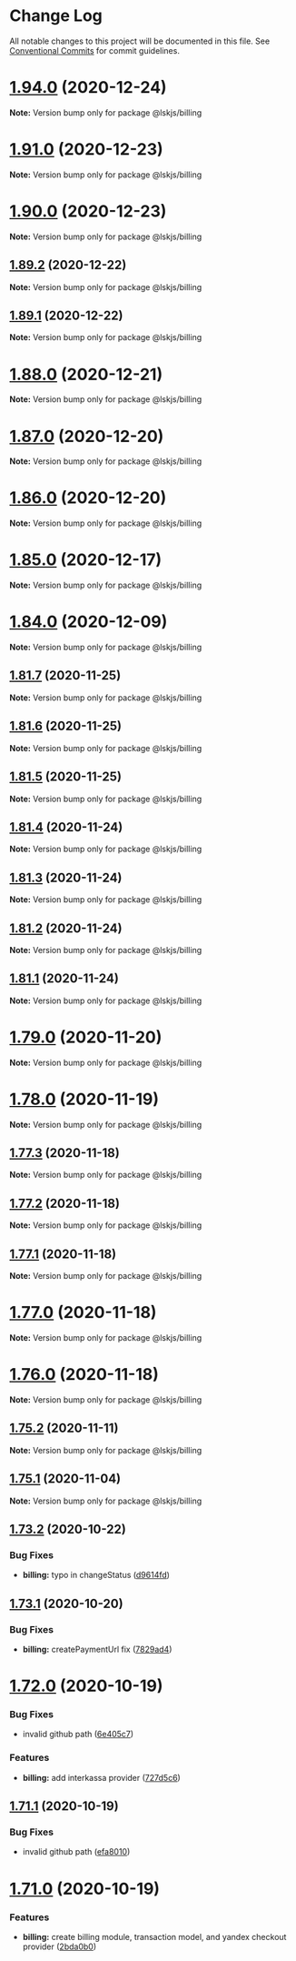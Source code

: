 # Change Log

All notable changes to this project will be documented in this file.
See [Conventional Commits](https://conventionalcommits.org) for commit guidelines.

# [1.94.0](https://github.com/lskjs/lskjs/tree/master/packages/billing/compare/v1.93.0...v1.94.0) (2020-12-24)

**Note:** Version bump only for package @lskjs/billing





# [1.91.0](https://github.com/lskjs/lskjs/tree/master/packages/billing/compare/v1.89.2...v1.91.0) (2020-12-23)

**Note:** Version bump only for package @lskjs/billing





# [1.90.0](https://github.com/lskjs/lskjs/tree/master/packages/billing/compare/v1.89.2...v1.90.0) (2020-12-23)

**Note:** Version bump only for package @lskjs/billing





## [1.89.2](https://github.com/lskjs/lskjs/tree/master/packages/billing/compare/v1.89.1...v1.89.2) (2020-12-22)

**Note:** Version bump only for package @lskjs/billing





## [1.89.1](https://github.com/lskjs/lskjs/tree/master/packages/billing/compare/v1.89.0...v1.89.1) (2020-12-22)

**Note:** Version bump only for package @lskjs/billing





# [1.88.0](https://github.com/lskjs/lskjs/tree/master/packages/billing/compare/v1.87.0...v1.88.0) (2020-12-21)

**Note:** Version bump only for package @lskjs/billing





# [1.87.0](https://github.com/lskjs/lskjs/tree/master/packages/billing/compare/v1.86.0...v1.87.0) (2020-12-20)

**Note:** Version bump only for package @lskjs/billing





# [1.86.0](https://github.com/lskjs/lskjs/tree/master/packages/billing/compare/v1.85.0...v1.86.0) (2020-12-20)

**Note:** Version bump only for package @lskjs/billing





# [1.85.0](https://github.com/lskjs/lskjs/tree/master/packages/billing/compare/v1.84.1...v1.85.0) (2020-12-17)

**Note:** Version bump only for package @lskjs/billing





# [1.84.0](https://github.com/lskjs/lskjs/tree/master/packages/billing/compare/v1.83.0...v1.84.0) (2020-12-09)

**Note:** Version bump only for package @lskjs/billing





## [1.81.7](https://github.com/lskjs/lskjs/tree/master/packages/billing/compare/v1.81.6...v1.81.7) (2020-11-25)

**Note:** Version bump only for package @lskjs/billing





## [1.81.6](https://github.com/lskjs/lskjs/tree/master/packages/billing/compare/v1.81.5...v1.81.6) (2020-11-25)

**Note:** Version bump only for package @lskjs/billing





## [1.81.5](https://github.com/lskjs/lskjs/tree/master/packages/billing/compare/v1.81.4...v1.81.5) (2020-11-25)

**Note:** Version bump only for package @lskjs/billing





## [1.81.4](https://github.com/lskjs/lskjs/tree/master/packages/billing/compare/v1.81.3...v1.81.4) (2020-11-24)

**Note:** Version bump only for package @lskjs/billing





## [1.81.3](https://github.com/lskjs/lskjs/tree/master/packages/billing/compare/v1.81.2...v1.81.3) (2020-11-24)

**Note:** Version bump only for package @lskjs/billing





## [1.81.2](https://github.com/lskjs/lskjs/tree/master/packages/billing/compare/v1.81.1...v1.81.2) (2020-11-24)

**Note:** Version bump only for package @lskjs/billing





## [1.81.1](https://github.com/lskjs/lskjs/tree/master/packages/billing/compare/v1.81.0...v1.81.1) (2020-11-24)

**Note:** Version bump only for package @lskjs/billing





# [1.79.0](https://github.com/lskjs/lskjs/tree/master/packages/billing/compare/v1.78.0...v1.79.0) (2020-11-20)

**Note:** Version bump only for package @lskjs/billing





# [1.78.0](https://github.com/lskjs/lskjs/tree/master/packages/billing/compare/v1.77.3...v1.78.0) (2020-11-19)

**Note:** Version bump only for package @lskjs/billing





## [1.77.3](https://github.com/lskjs/lskjs/tree/master/packages/billing/compare/v1.77.2...v1.77.3) (2020-11-18)

**Note:** Version bump only for package @lskjs/billing





## [1.77.2](https://github.com/lskjs/lskjs/tree/master/packages/billing/compare/v1.77.1...v1.77.2) (2020-11-18)

**Note:** Version bump only for package @lskjs/billing





## [1.77.1](https://github.com/lskjs/lskjs/tree/master/packages/billing/compare/v1.77.0...v1.77.1) (2020-11-18)

**Note:** Version bump only for package @lskjs/billing





# [1.77.0](https://github.com/lskjs/lskjs/tree/master/packages/billing/compare/v1.76.0...v1.77.0) (2020-11-18)

**Note:** Version bump only for package @lskjs/billing





# [1.76.0](https://github.com/lskjs/lskjs/tree/master/packages/billing/compare/v1.75.2...v1.76.0) (2020-11-18)

**Note:** Version bump only for package @lskjs/billing





## [1.75.2](https://github.com/lskjs/lskjs/tree/master/packages/billing/compare/v1.75.1...v1.75.2) (2020-11-11)

**Note:** Version bump only for package @lskjs/billing





## [1.75.1](https://github.com/lskjs/lskjs/tree/master/packages/billing/compare/v1.75.0...v1.75.1) (2020-11-04)

**Note:** Version bump only for package @lskjs/billing





## [1.73.2](https://github.com/lskjs/lskjs/tree/master/packages/billing/compare/v1.73.1...v1.73.2) (2020-10-22)


### Bug Fixes

* **billing:** typo in changeStatus ([d9614fd](https://github.com/lskjs/lskjs/tree/master/packages/billing/commit/d9614fd35122822a79319bc7e794c063ce592b43))





## [1.73.1](https://github.com/lskjs/lskjs/tree/master/packages/billing/compare/v1.73.0...v1.73.1) (2020-10-20)


### Bug Fixes

* **billing:** createPaymentUrl fix ([7829ad4](https://github.com/lskjs/lskjs/tree/master/packages/billing/commit/7829ad4601d873bacaf1b698d4dd24c028c95aa1))





# [1.72.0](https://github.com/lskjs/lskjs/tree/master/packages/billing/compare/v1.71.0...v1.72.0) (2020-10-19)


### Bug Fixes

* invalid github path ([6e405c7](https://github.com/lskjs/lskjs/tree/master/packages/billing/commit/6e405c755c76a505833da05689fc0c5ee2fc992b))


### Features

* **billing:** add interkassa provider ([727d5c6](https://github.com/lskjs/lskjs/tree/master/packages/billing/commit/727d5c6108d7c04fa6f953060c597a50cfb38a39))





## [1.71.1](https://github.com/lskjs/lskjs/tree/master/packages/billing/compare/v1.71.0...v1.71.1) (2020-10-19)


### Bug Fixes

* invalid github path ([efa8010](https://github.com/lskjs/lskjs/tree/master/packages/billing/commit/efa8010295215e98eb3eae8bdc3ec3f08c31ac11))





# [1.71.0](https://github.com/lskjs/lskjs/tree/master/packages/billing/compare/v1.70.0...v1.71.0) (2020-10-19)


### Features

* **billing:** create billing module, transaction model, and yandex checkout provider ([2bda0b0](https://github.com/lskjs/lskjs/tree/master/packages/billing/commit/2bda0b04e4c1bd52d19ccc75ef0e5604a9bb46f0))
